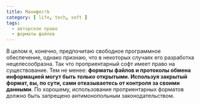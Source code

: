 ```yaml
---
title: МанифестЪ
category: [ life, tech, soft ]
tags:
  - авторское право
  - форматы файлов
---
```

В целом я, конечно, предпочитаю свободное программное обеспечение, однако признаю, что в некоторых случаях его разработка
нецелесообразна. Так что проприентарный софт имеет право на существование. Тем не менее: **форматы файлов и протоколы обмена
информацией могут быть *только* открытыми. Используя закрытый формат, вы, по сути, сами отказываетесь от контроля за своими
данными**. По хорошему, использование проприентарных форматов должно быть запрещено антимонопольным законодательством.
